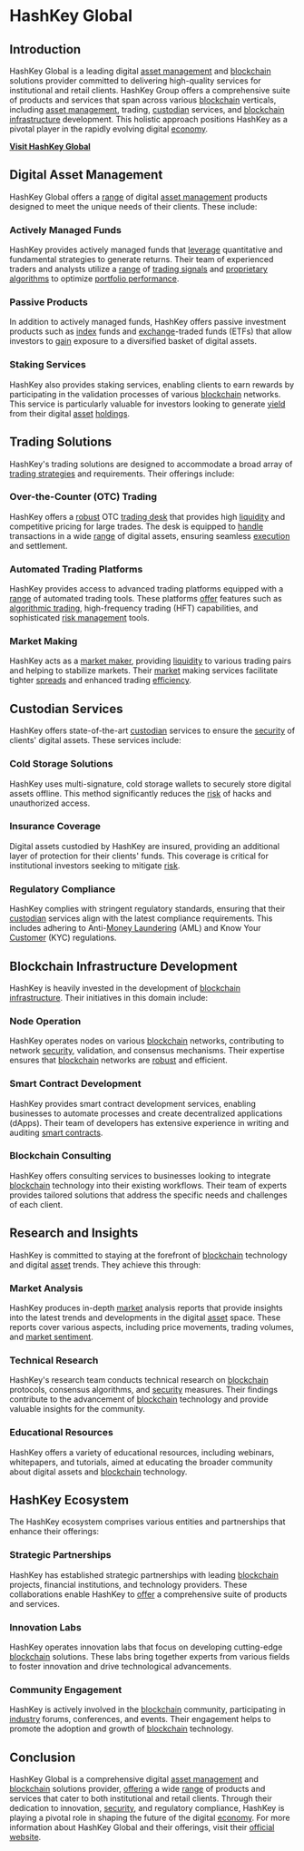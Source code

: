 # HashKey Global

## Introduction

HashKey Global is a leading digital [asset management](../a/asset_management.md) and [blockchain](../b/blockchain_in_trading.md) solutions provider committed to delivering high-quality services for institutional and retail clients. HashKey Group offers a comprehensive suite of products and services that span across various [blockchain](../b/blockchain_in_trading.md) verticals, including [asset management](../a/asset_management.md), trading, [custodian](../c/custodian.md) services, and [blockchain](../b/blockchain_in_trading.md) [infrastructure](../i/infrastructure.md) development. This holistic approach positions HashKey as a pivotal player in the rapidly evolving digital [economy](../e/economy.md).

**[Visit HashKey Global](https://www.hashkey.com/)**

## Digital Asset Management

HashKey Global offers a [range](../r/range.md) of digital [asset management](../a/asset_management.md) products designed to meet the unique needs of their clients. These include:

### Actively Managed Funds
HashKey provides actively managed funds that [leverage](../l/leverage.md) quantitative and fundamental strategies to generate returns. Their team of experienced traders and analysts utilize a [range](../r/range.md) of [trading signals](../t/trading_signals.md) and [proprietary algorithms](../p/proprietary_algorithms.md) to optimize [portfolio performance](../p/portfolio_performance.md).

### Passive Products
In addition to actively managed funds, HashKey offers passive investment products such as [index](../i/index.md) funds and [exchange](../e/exchange.md)-traded funds (ETFs) that allow investors to [gain](../g/gain.md) exposure to a diversified basket of digital assets.

### Staking Services
HashKey also provides staking services, enabling clients to earn rewards by participating in the validation processes of various [blockchain](../b/blockchain_in_trading.md) networks. This service is particularly valuable for investors looking to generate [yield](../y/yield.md) from their digital [asset](../a/asset.md) [holdings](../h/holdings.md).

## Trading Solutions

HashKey's trading solutions are designed to accommodate a broad array of [trading strategies](../t/trading_strategies.md) and requirements. Their offerings include:

### Over-the-Counter (OTC) Trading
HashKey offers a [robust](../r/robust.md) OTC [trading desk](../t/trading_desk.md) that provides high [liquidity](../l/liquidity.md) and competitive pricing for large trades. The desk is equipped to [handle](../h/handle.md) transactions in a wide [range](../r/range.md) of digital assets, ensuring seamless [execution](../e/execution.md) and settlement.

### Automated Trading Platforms
HashKey provides access to advanced trading platforms equipped with a [range](../r/range.md) of automated trading tools. These platforms [offer](../o/offer.md) features such as [algorithmic trading](../a/accountability.md), high-frequency trading (HFT) capabilities, and sophisticated [risk management](../r/risk_management.md) tools.

### Market Making
HashKey acts as a [market maker](../m/market_maker.md), providing [liquidity](../l/liquidity.md) to various trading pairs and helping to stabilize markets. Their [market](../m/market.md) making services facilitate tighter [spreads](../s/spreads.md) and enhanced trading [efficiency](../e/efficiency.md).

## Custodian Services

HashKey offers state-of-the-art [custodian](../c/custodian.md) services to ensure the [security](../s/security.md) of clients' digital assets. These services include:

### Cold Storage Solutions
HashKey uses multi-signature, cold storage wallets to securely store digital assets offline. This method significantly reduces the [risk](../r/risk.md) of hacks and unauthorized access.

### Insurance Coverage
Digital assets custodied by HashKey are insured, providing an additional layer of protection for their clients' funds. This coverage is critical for institutional investors seeking to mitigate [risk](../r/risk.md).

### Regulatory Compliance
HashKey complies with stringent regulatory standards, ensuring that their [custodian](../c/custodian.md) services align with the latest compliance requirements. This includes adhering to Anti-[Money Laundering](../m/money_laundering.md) (AML) and Know Your [Customer](../c/customer.md) (KYC) regulations.

## Blockchain Infrastructure Development

HashKey is heavily invested in the development of [blockchain](../b/blockchain_in_trading.md) [infrastructure](../i/infrastructure.md). Their initiatives in this domain include:

### Node Operation
HashKey operates nodes on various [blockchain](../b/blockchain_in_trading.md) networks, contributing to network [security](../s/security.md), validation, and consensus mechanisms. Their expertise ensures that [blockchain](../b/blockchain_in_trading.md) networks are [robust](../r/robust.md) and efficient.

### Smart Contract Development
HashKey provides smart contract development services, enabling businesses to automate processes and create decentralized applications (dApps). Their team of developers has extensive experience in writing and auditing [smart contracts](../s/smart_contracts_in_trading.md).

### Blockchain Consulting
HashKey offers consulting services to businesses looking to integrate [blockchain](../b/blockchain_in_trading.md) technology into their existing workflows. Their team of experts provides tailored solutions that address the specific needs and challenges of each client.

## Research and Insights

HashKey is committed to staying at the forefront of [blockchain](../b/blockchain_in_trading.md) technology and digital [asset](../a/asset.md) trends. They achieve this through:

### Market Analysis
HashKey produces in-depth [market](../m/market.md) analysis reports that provide insights into the latest trends and developments in the digital [asset](../a/asset.md) space. These reports cover various aspects, including price movements, trading volumes, and [market sentiment](../m/market_sentiment.md).

### Technical Research
HashKey's research team conducts technical research on [blockchain](../b/blockchain_in_trading.md) protocols, consensus algorithms, and [security](../s/security.md) measures. Their findings contribute to the advancement of [blockchain](../b/blockchain_in_trading.md) technology and provide valuable insights for the community.

### Educational Resources
HashKey offers a variety of educational resources, including webinars, whitepapers, and tutorials, aimed at educating the broader community about digital assets and [blockchain](../b/blockchain_in_trading.md) technology.

## HashKey Ecosystem

The HashKey ecosystem comprises various entities and partnerships that enhance their offerings:

### Strategic Partnerships
HashKey has established strategic partnerships with leading [blockchain](../b/blockchain_in_trading.md) projects, financial institutions, and technology providers. These collaborations enable HashKey to [offer](../o/offer.md) a comprehensive suite of products and services.

### Innovation Labs
HashKey operates innovation labs that focus on developing cutting-edge [blockchain](../b/blockchain_in_trading.md) solutions. These labs bring together experts from various fields to foster innovation and drive technological advancements.

### Community Engagement
HashKey is actively involved in the [blockchain](../b/blockchain_in_trading.md) community, participating in [industry](../i/industry.md) forums, conferences, and events. Their engagement helps to promote the adoption and growth of [blockchain](../b/blockchain_in_trading.md) technology.

## Conclusion

HashKey Global is a comprehensive digital [asset management](../a/asset_management.md) and [blockchain](../b/blockchain_in_trading.md) solutions provider, [offering](../o/offering.md) a wide [range](../r/range.md) of products and services that cater to both institutional and retail clients. Through their dedication to innovation, [security](../s/security.md), and regulatory compliance, HashKey is playing a pivotal role in shaping the future of the digital [economy](../e/economy.md). For more information about HashKey Global and their offerings, visit their [official website](https://www.hashkey.com/).